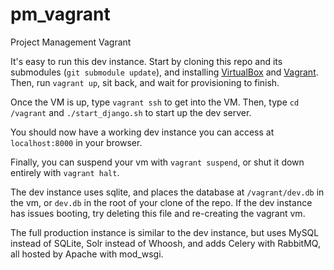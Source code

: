 pm_vagrant
==========

Project Management Vagrant

It's easy to run this dev instance. Start by cloning this repo and its submodules (`git submodule update`), and installing [VirtualBox](https://www.virtualbox.org/) and [Vagrant](https://www.vagrantup.com/). Then, run `vagrant up`, sit back, and wait for provisioning to finish.

Once the VM is up, type `vagrant ssh` to get into the VM. Then, type `cd /vagrant` and `./start_django.sh` to start up the dev server.

You should now have a working dev instance you can access at `localhost:8000` in your browser.

Finally, you can suspend your vm with `vagrant suspend`, or shut it down entirely with `vagrant halt`.

The dev instance uses sqlite, and places the database at `/vagrant/dev.db` in the vm, or `dev.db` in the root of your clone of the repo. If the dev instance has issues booting, try deleting this file and re-creating the vagrant vm.

The full production instance is similar to the dev instance, but uses MySQL instead of SQLite, Solr instead of Whoosh, and adds Celery with RabbitMQ, all hosted by Apache with mod_wsgi.
